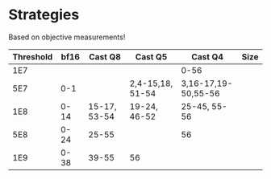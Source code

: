 # Strategies

Based on objective measurements!

|Threshold|bf16|Cast Q8|Cast Q5|Cast Q4|Size|
|-|-|-|-|-|-|
|1E7||||0-56||
|5E7|0-1||2,4-15,18, 51-54|3,16-17,19-50,55-56||
|1E8|0-14|15-17, 53-54|19-24, 46-52| 25-45, 55-56||
|5E8|0-24|25-55||56||
|1E9|0-38|39-55|56|||